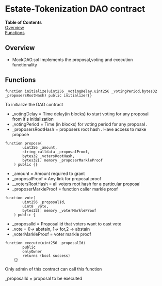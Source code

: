 # Estate-Tokenization DAO contract

**Table of Contents**
<br>
[Overview](#overview)<br>
[Functions](#functions)<br>

## **Overview**

- MockDAO.sol Implements the proposal,voting and execution functionality

## **Functions**

```
function initialize(uint256 _votingDelay,uint256 _votingPeriod,bytes32 _proposersRootHash) public initializer{}
```

To initialize the DAO contract

- \_votingDelay = Time delay(in blocks) to start voting for any proposal from it's initialization
- \_votingPeriod = Time (in blocks) for voting period for any proposal .
- \_proposersRootHash = proposers root hash . Have access to make propose

```
function propose(
        uint256 _amount,
        string calldata _proposalProof,
        bytes32 _votersRootHash,
        bytes32[] memory _proposerMarkleProof
    ) public {}
```

- \_amount = Amount required to grant
- \_proposalProof = Any link for proposal proof
- \_\_votersRootHash = all voters root hash for a particular proposal
- \_proposerMarkleProof = function caller markle proof

```
function vote(
        uint256 _proposalId,
        uint8 _vote,
        bytes32[] memory _voterMarkleProof
    ) public {
```

- \_proposalId = Proposal id that voters want to cast vote
- \_vote = 0-> abstain, 1-> for,2 -> abstain
- \_voterMarkleProof = voter markle proof

```
function execute(uint256 _proposalId)
        public
        onlyOwner
        returns (bool success)
    {}
```

Only admin of this contract can call this function

\_proposalId = proposal to be executed
